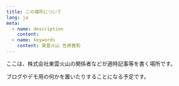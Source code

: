```yaml
---
title: この場所について
lang: ja
meta:
  - name: description
    content: 
  - name: keywords
    content: 東雲火山 告原豊和
---
```


ここは、株式会社東雲火山の関係者などが適時記事等を書く場所です。

ブログやデモ用の何かを置いたりすることになる予定です。
